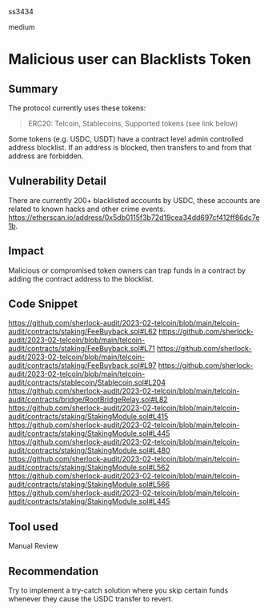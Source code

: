 ss3434

medium

# Malicious user can Blacklists Token

## Summary
The protocol currently uses these tokens:

> ERC20: Telcoin, Stablecoins, Supported tokens (see link below)

Some tokens (e.g. USDC, USDT) have a contract level admin controlled address blocklist. If an address is blocked, then transfers to and from that address are forbidden.

## Vulnerability Detail
There are currently 200+ blacklisted accounts by USDC, these accounts are related to known hacks and other crime events.
https://etherscan.io/address/0x5db0115f3b72d19cea34dd697cf412ff86dc7e1b.

## Impact
Malicious or compromised token owners can trap funds in a contract by adding the contract address to the blocklist.

## Code Snippet
https://github.com/sherlock-audit/2023-02-telcoin/blob/main/telcoin-audit/contracts/staking/FeeBuyback.sol#L62
https://github.com/sherlock-audit/2023-02-telcoin/blob/main/telcoin-audit/contracts/staking/FeeBuyback.sol#L71
https://github.com/sherlock-audit/2023-02-telcoin/blob/main/telcoin-audit/contracts/staking/FeeBuyback.sol#L97
https://github.com/sherlock-audit/2023-02-telcoin/blob/main/telcoin-audit/contracts/stablecoin/Stablecoin.sol#L204
https://github.com/sherlock-audit/2023-02-telcoin/blob/main/telcoin-audit/contracts/bridge/RootBridgeRelay.sol#L82
https://github.com/sherlock-audit/2023-02-telcoin/blob/main/telcoin-audit/contracts/staking/StakingModule.sol#L415
https://github.com/sherlock-audit/2023-02-telcoin/blob/main/telcoin-audit/contracts/staking/StakingModule.sol#L445
https://github.com/sherlock-audit/2023-02-telcoin/blob/main/telcoin-audit/contracts/staking/StakingModule.sol#L480
https://github.com/sherlock-audit/2023-02-telcoin/blob/main/telcoin-audit/contracts/staking/StakingModule.sol#L562
https://github.com/sherlock-audit/2023-02-telcoin/blob/main/telcoin-audit/contracts/staking/StakingModule.sol#L566
https://github.com/sherlock-audit/2023-02-telcoin/blob/main/telcoin-audit/contracts/staking/StakingModule.sol#L445

## Tool used
Manual Review
## Recommendation
Try to implement a try-catch solution where you skip certain funds whenever they cause the USDC transfer to revert.